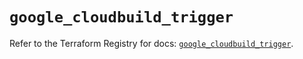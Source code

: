# `google_cloudbuild_trigger`

Refer to the Terraform Registry for docs: [`google_cloudbuild_trigger`](https://registry.terraform.io/providers/hashicorp/google/6.34.0/docs/resources/cloudbuild_trigger).
